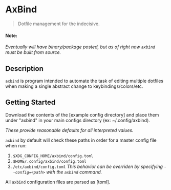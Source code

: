 # AxBind

> Dotfile management for the indecisive.

#### Note:

*Eventually will have binary/package posted, but as of right now `axbind` must be built from source.*

## Description

`axbind` is program intended to automate the task of editing multiple dotfiles when making a single abstract change to keybindings/colors/etc.


## Getting Started

Download the contents of the [example config directory] and place them under "axbind" in your main configs directory (ex: ~/.config/axbind).

*These provide reasonable defaults for all interpreted values.*

`axbind` by default will check these paths in order for a master config file when run:
1. `$XDG_CONFIG_HOME/axbind/config.toml`
2. `$HOME/.config/axbind/config.toml`
3. `/etc/axbind/config.toml`
*This behavior can be overriden by specifying `--config=<path>` with the `axbind` command.*

All `axbind` configuration files are parsed as [toml].



